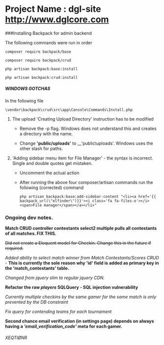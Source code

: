 Project Name : dgl-site
http://www.dglcore.com
======================


###Installing Backpack for admin backend

The following commands were run in order

`composer require backpack/base`

`composer require backpack/crud`

`php artisan backpack:base:install`

`php artisan backpack:crud:install`


##### WINDOWS GOTCHAS

In the following file  

`\vendor\backpack\crud\src\app\Console\Commands\Install.php`

1. The upload 'Creating Upload Directory' instruction has to be modified
    
    - Remove the -p flag. Windows does not understand this and creates a directory with the name.
    
    - Change __'public/uploads'__ to __'public\uploads'. Windows uses the other slash for paths.

2. 'Adding sidebar menu item for File Manager' - the syntax is incorrect. Single and double quotes get mistaken.
    
    - Uncomment the actual action 
    
    - After running the above four composer/artisan commands run the following (corrected) command
    
        `php artisan backpack:base:add-sidebar-content "<li><a href='{{ backpack_url(\"elfinder\")}}'><i class='fa fa-files-o'></i> <span>File manager</span></a></li>"`


### Ongoing dev notes.

__Match CRUD controller contestants select2 multiple pulls all contestants of all matches. FIX THIS.__

~~Did not create a Eloquent model for Checkin. Change this in the future if required.~~

_Added ability to select match winner from Match Contestants/Scores CRUD -_ __This is currently the sole reason why 'id' field is added as primary key in the 'match_contestants' table.__

_Changed from jquery slim to regular jquery CDN._

__Refactor the raw _players_ SQLQuery - SQL injection vulnerability__ 

_Currently multiple checkins by the same gamer for the same match is only prevented by the DB constraint_

_Fix query for contending teams for each tournament_

__Second chance email verification (in settings page) depends on always having a _'email_verification_code'_ meta for each gamer.__

###### XEQTIØNR
